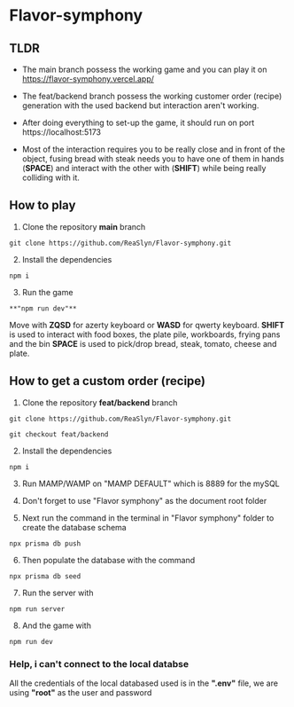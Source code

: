 # Flavor-symphony

## TLDR
- The main branch possess the working game and you can play it on https://flavor-symphony.vercel.app/

- The feat/backend branch possess the working customer order (recipe) generation with the used backend but interaction aren't working.

- After doing everything to set-up the game, it should run on port https://localhost:5173

- Most of the interaction requires you to be really close and in front of the object, fusing bread with steak needs you to have one of them in hands (**SPACE**) and interact with the other with (**SHIFT**) while being really colliding with it.

## How to play
1. Clone the repository **main** branch
```
git clone https://github.com/ReaSlyn/Flavor-symphony.git
```

2. Install the dependencies
```
npm i
```

3. Run the game
```
**"npm run dev"**
```

Move with **ZQSD** for azerty keyboard or **WASD** for qwerty keyboard.
**SHIFT** is used to interact with food boxes, the plate pile, workboards, frying pans and the bin
**SPACE** is used to pick/drop bread, steak, tomato, cheese and plate.


## How to get a custom order (recipe)
1. Clone the repository **feat/backend** branch
```
git clone https://github.com/ReaSlyn/Flavor-symphony.git
```
```
git checkout feat/backend
```

2. Install the dependencies
```
npm i
```

3. Run MAMP/WAMP on "MAMP DEFAULT" which is 8889 for the mySQL

4. Don't forget to use "Flavor symphony" as the document root folder

5. Next run the command in the terminal in "Flavor symphony" folder to create the database schema
```
npx prisma db push
```

6. Then populate the database with the command
```
npx prisma db seed
```

7. Run the server with
```
npm run server
```

8. And the game with
```
npm run dev
```

### Help, i can't connect to the local databse
All the credentials of the local databased used is in the **".env"** file, we are using **"root"** as the user and password
